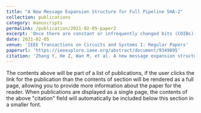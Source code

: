 ```yaml
---
title: "A New Message Expansion Structure for Full Pipeline SHA-2"
collection: publications
category: manuscripts
permalink: /publication/2021-02-05-paper2
excerpt: 'Once there are constant or infrequently changed bits (COIBs) in two adjacent input messages of SHA-2, the switching power of input messages data registers (IMD-REGs) used for COIBs will disappear. Meanwhile, when full pipeline SHA-2 is applied in a certain application scenario where the IMD-REGs used for COIBs can be removed, more area of full pipeline SHA-2 can be saved as the proportion of IMD-REGs in message word registers increases. This paper proposes a new message expansion structure for full pipeline SHA-2 to increase the proportion of IMD-REGs. By inserting two expanders in last part of expansion structure pipeline stages and rescheduling the expander, the consumption rate of input messages will be decreased and the proportion of IMD-REGs will be increased. Compared with normal message expansion structure, the ratio of IMD-REGs to total message word registers in the proposed structure is increased from 15.1% to 41.6% for full pipeline SHA256, and 11.2% to 32.4% for full pipeline SHA512. When COIBs exists in adjacent input messages, the power and area advantages of proposed new message expansion structure have been demonstrated by FPGA and ASIC implementations.'
date: 2021-02-05
venue: 'IEEE Transactions on Circuits and Systems I: Regular Papers'
paperurl: 'https://ieeexplore.ieee.org/abstract/document/9349095'
citation: 'Zhang Y, He Z, Wan M, et al. A new message expansion structure for full pipeline SHA-2[J]. IEEE Transactions on Circuits and Systems I: Regular Papers, 2021, 68(4): 1553-1566.'
---
```


The contents above will be part of a list of publications, if the user clicks the link for the publication than the contents of section will be rendered as a full page, allowing you to provide more information about the paper for the reader. When publications are displayed as a single page, the contents of the above "citation" field will automatically be included below this section in a smaller font.